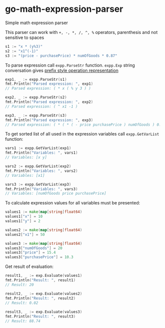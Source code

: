 # go-math-expression-parser
Simple math expression parser

This parser can work with `+, -, *, /, ^, %` operators, parenthesis and not sensitive to spaces
 
```go
s1 := "x * (y%3)"
s2 := "x1^(-1)"
s3 := "(price - purchasePrice) * numOfGoods * 0.87"
```

To parse expression call `expp.ParseStr` function. `expp.Exp` string conversation gives [prefix style operation representation](http://www.cs.man.ac.uk/~pjj/cs212/fix.html) 
```go
exp1, _ := expp.ParseStr(s1)
fmt.Println("Parsed expression: ", exp1)
// Parsed expression: ( * x ( % y 3 ) )

exp2, _ := expp.ParseStr(s2)
fmt.Println("Parsed expression: ", exp2)
// Parsed expression: ( ^ x1 -1 )

exp3, _ := expp.ParseStr(s3)
fmt.Println("Parsed expression: ", exp3)
// Parsed expression: ( * ( * ( - price purchasePrice ) numOfGoods ) 0.87 )
```

To get sorted list of all used in the expression variables call ``expp.GetVarList`` function:
```go
vars1 := expp.GetVarList(exp1)
fmt.Println("Variables: ", vars1)
// Variables: [x y]

vars2 := expp.GetVarList(exp2)
fmt.Println("Variables: ", vars2)
// Variables: [x1]

vars3 := expp.GetVarList(exp3)
fmt.Println("Variables: ", vars3)
// Variables: [numOfGoods price purchasePrice]
```
To calculate expression values for all variables must be presented:
```go
values1 := make(map[string]float64)
values1["x"] = 10
values1["y"] = 2

values2 := make(map[string]float64)
values2["x1"] = 50

values3 := make(map[string]float64)
values3["numOfGoods"] = 20
values3["price"] = 15.4
values3["purchasePrice"] = 10.3
``` 
Get result of evaluation:
```go
result1, _ := exp.Evaluate(values1)
fmt.Println("Result: ", result1)
// Result: 20

result2, _ := exp.Evaluate(values2)
fmt.Println("Result: ", result2)
// Result: 0.02
 
result3, _ := exp.Evaluate(values3)
fmt.Println("Result: ", result3)
// Result: 88.74
```
